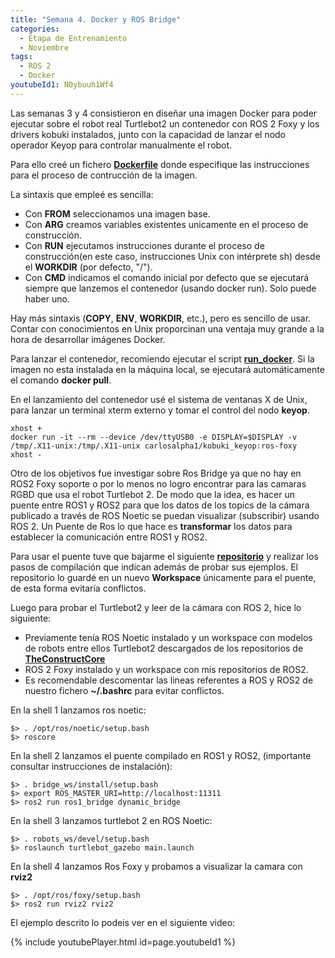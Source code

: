 ```yaml
---
title: "Semana 4. Docker y ROS Bridge"
categories:
  - Etapa de Entrenamiento
  - Noviembre
tags:
  - ROS 2
  - Docker
youtubeId1: N0ybuuh1Wf4
---
```


Las semanas 3 y 4 consistieron en diseñar una imagen Docker para poder ejecutar sobre el robot real Turtlebot2 un contenedor con ROS 2 Foxy y los drivers kobuki instalados, junto con la capacidad de lanzar el nodo operador Keyop para controlar manualmente el robot.

Para ello creé un fichero [**Dockerfile**](https://github.com/RoboticsLabURJC/2021-tfg-carlos-caminero/blob/main/training_stage/kobuki/kobuki_control_docker/Dockerfile) donde especifique las instrucciones para el proceso de contrucción de la imagen.

La sintaxis que empleé es sencilla:
* Con **FROM** seleccionamos una imagen base.
* Con **ARG** creamos variables existentes unicamente en el proceso de construcción.
* Con **RUN** ejecutamos instrucciones durante el proceso de construcción(en este caso, instrucciones Unix con intérprete sh) desde el **WORKDIR** (por defecto, "/").
* Con **CMD** indicamos el comando inicial por defecto que se ejecutará siempre que lanzemos el contenedor (usando docker run). Solo puede haber uno.

Hay más sintaxis (**COPY**, **ENV**, **WORKDIR**, etc.), pero es sencillo de usar. Contar con conocimientos en Unix proporcinan una ventaja muy grande a la hora de desarrollar imágenes Docker.

Para lanzar el contenedor, recomiendo ejecutar el script [**run_docker**](https://github.com/RoboticsLabURJC/2021-tfg-carlos-caminero/blob/main/training_stage/kobuki/kobuki_control_docker/run_docker).
Si la imagen no esta instalada en la máquina local, se ejecutará automáticamente el comando **docker pull**.

En el lanzamiento del contenedor usé el sistema de ventanas X de Unix, para lanzar un terminal xterm externo y tomar el control del nodo **keyop**.
~~~
xhost +
docker run -it --rm --device /dev/ttyUSB0 -e DISPLAY=$DISPLAY -v /tmp/.X11-unix:/tmp/.X11-unix carlosalpha1/kobuki_keyop:ros-foxy
xhost -
~~~

Otro de los objetivos fue investigar sobre Ros Bridge ya que no hay en ROS2 Foxy soporte o por lo menos no logro encontrar para las camaras RGBD que usa el robot Turtlebot 2. De modo que la idea, es hacer un puente entre ROS1 y ROS2 para que los datos de los topics de la cámara publicado a través de ROS Noetic se puedan visualizar (subscribir) usando ROS 2.
Un Puente de Ros lo que hace es **transformar** los datos para establecer la comunicación entre ROS1 y ROS2.

Para usar el puente tuve que bajarme el siguiente [**repositorio**](https://github.com/ros2/ros1_bridge) y realizar los pasos de compilación que indican además de probar sus ejemplos. El repositorio lo guardé en un nuevo **Workspace** únicamente para el puente, de esta forma evitaría conflictos.

Luego para probar el Turtlebot2 y leer de la cámara con ROS 2, hice lo siguiente:
  * Previamente tenía ROS Noetic instalado y un workspace con modelos de robots entre ellos Turtlebot2 descargados de los repositorios de [**TheConstructCore**](https://bitbucket.org/theconstructcore/)
  * ROS 2 Foxy instalado y un workspace con mis repositorios de ROS2.
  * Es recomendable descomentar las lineas referentes a ROS y ROS2 de nuestro fichero **~/.bashrc** para evitar conflictos.

En la shell 1 lanzamos ros noetic:
~~~
$> . /opt/ros/noetic/setup.bash
$> roscore
~~~

En la shell 2 lanzamos el puente compilado en ROS1 y ROS2, (importante consultar instrucciones de instalación):
~~~
$> . bridge_ws/install/setup.bash
$> export ROS_MASTER_URI=http://localhost:11311
$> ros2 run ros1_bridge dynamic_bridge
~~~

En la shell 3 lanzamos turtlebot 2 en ROS Noetic:
~~~
$> . robots_ws/devel/setup.bash
$> roslaunch turtlebot_gazebo main.launch
~~~

En la shell 4 lanzamos Ros Foxy y probamos a visualizar la camara con **rviz2**
~~~
$> . /opt/ros/foxy/setup.bash
$> ros2 run rviz2 rviz2 
~~~

El ejemplo descrito lo podeis ver en el siguiente video:

{% include youtubePlayer.html id=page.youtubeId1 %}
